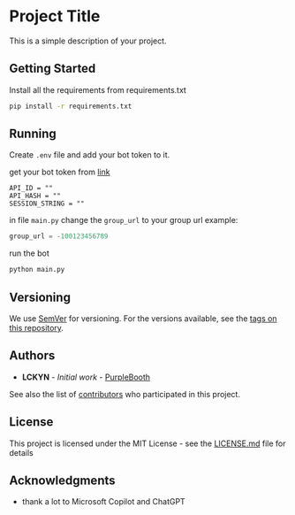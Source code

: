 # Project Title

This is a simple description of your project.

## Getting Started

Install all the requirements from requirements.txt

```bash
pip install -r requirements.txt
```

## Running

Create `.env` file and add your bot token to it.

get your bot token from [link](https://core.telegram.org/)

```
API_ID = ""
API_HASH = ""
SESSION_STRING = ""
```
in file `main.py` change the `group_url` to your group url
example:
```python
group_url = -100123456789
```

run the bot

```bash
python main.py
```


## Versioning

We use [SemVer](http://semver.org/) for versioning. For the versions available, see the [tags on this repository](https://github.com/your/project/tags).

## Authors

* **LCKYN** - *Initial work* - [PurpleBooth](https://github.com/LCKYN)

See also the list of [contributors](https://github.com/LCKYN/get-media-from-telegram/contributors) who participated in this project.

## License

This project is licensed under the MIT License - see the [LICENSE.md](LICENSE.md) file for details

## Acknowledgments

* thank a lot to Microsoft Copilot and ChatGPT
